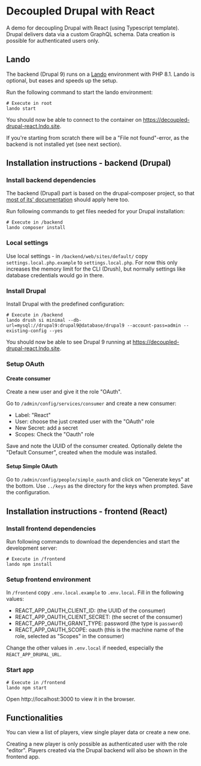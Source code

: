 # Decoupled Drupal with React

A demo for decoupling Drupal with React (using Typescript template). Drupal delivers data via a custom GraphQL schema.
Data creation is possible for authenticated users only.

## Lando

The backend (Drupal 9) runs on a [Lando](https://docs.lando.dev/config/drupal9.html) environment with PHP 8.1. Lando is
optional, but eases and speeds up the setup.

Run the following command to start the lando environment:

```shell
# Execute in root
lando start
```

You should now be able to connect to the container on https://decoupled-drupal-react.lndo.site.

If you're starting from scratch there will be a "File not found"-error, as the backend is not installed yet (see next
section).

## Installation instructions - backend (Drupal)

### Install backend dependencies

The backend (Drupal) part is based on the drupal-composer project, so that
[most of its' documentation](https://github.com/drupal-composer/drupal-project) should apply here too.

Run following commands to get files needed for your Drupal installation:

```shell
# Execute in /backend
lando composer install
```

### Local settings

Use local settings - in `/backend/web/sites/default/` copy `settings.local.php.example` to `settings.local.php`. For
now this only increases the memory limit for the CLI (Drush), but normally settings like database credentials would go
in there.

### Install Drupal

Install Drupal with the predefined configuration:

```shell
# Execute in /backend
lando drush si minimal --db-url=mysql://drupal9:drupal9@database/drupal9 --account-pass=admin --existing-config --yes
```

You should now be able to see Drupal 9 running at https://decoupled-drupal-react.lndo.site.

### Setup OAuth

#### Create consumer

Create a new user and give it the role "OAuth".

Go to `/admin/config/services/consumer` and create a new consumer:

* Label: "React"
* User: choose the just created user with the "OAuth" role
* New Secret: add a secret
* Scopes: Check the "Oauth" role

Save and note the UUID of the consumer created. Optionally delete the "Default Consumer", created when the module was
installed.

#### Setup Simple OAuth

Go to `/admin/config/people/simple_oauth` and click on "Generate keys" at the bottom. Use `../keys` as the directory for
the keys when prompted. Save the configuration.

## Installation instructions - frontend (React)

### Install frontend dependencies

Run following commands to download the dependencies and start the development server:

```shell
# Execute in /frontend
lando npm install
```

### Setup frontend environment

In `/frontend` copy `.env.local.example` to `.env.local`. Fill in the following values:

* REACT_APP_OAUTH_CLIENT_ID: (the UUID of the consumer)
* REACT_APP_OAUTH_CLIENT_SECRET: (the secret of the consumer)
* REACT_APP_OAUTH_GRANT_TYPE: password (the type is `password`)
* REACT_APP_OAUTH_SCOPE: oauth (this is the machine name of the role, selected as "Scopes" in the consumer)

Change the other values in `.env.local` if needed, especially the `REACT_APP_DRUPAL_URL`.

### Start app

```shell
# Execute in /frontend
lando npm start
```

Open http://localhost:3000 to view it in the browser.

## Functionalities

You can view a list of players, view single player data or create a new one.

Creating a new player is only possible as authenticated user with the role "editor". Players created via the Drupal
backend will also be shown in the frontend app.
